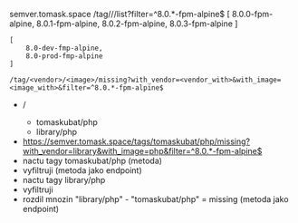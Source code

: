semver.tomask.space
    /tag/<vendor>/<image>/list?filter=^8.0.*-fpm-alpine$
    [
        8.0.0-fpm-alpine,
        8.0.1-fpm-alpine,
        8.0.2-fpm-alpine,
        8.0.3-fpm-alpine
    ]

    [
        8.0-dev-fmp-alpine,
        8.0-prod-fmp-alpine
    ]

    /tag/<vendor>/<image>/missing?with_vendor=<vendor_with>&with_image=<image_with>&filter=^8.0.*-fpm-alpine$

- <vendor>/<image>
    - tomaskubat/php
    - library/php
- https://semver.tomask.space/tags/tomaskubat/php/missing?with_vendor=library&with_image=php&filter=^8.0.*-fpm-alpine$
- nactu tagy tomaskubat/php (metoda)
- vyfiltruji (metoda jako endpoint)
- nactu tagy library/php
- vyfiltruji
- rozdil mnozin "library/php" - "tomaskubat/php" = missing (metoda jako endpoint)
